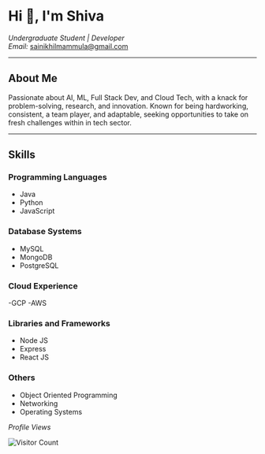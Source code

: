 # Hi 👋, I'm Shiva

*Undergraduate Student | Developer*  
*Email:* sainikhilmammula@gmail.com  

---

## About Me

Passionate about AI, ML, Full Stack Dev, and Cloud Tech, with a knack for problem-solving, research, and innovation. Known for being hardworking, consistent, a team player, and adaptable, seeking opportunities to take on fresh challenges within in tech sector.

---

## Skills

### Programming Languages
- Java
- Python
- JavaScript

### Database Systems
- MySQL
- MongoDB
- PostgreSQL

### Cloud Experience
-GCP
-AWS

### Libraries and Frameworks
- Node JS
- Express
- React JS

### Others
- Object Oriented Programming
- Networking
- Operating Systems



*Profile Views*


![Visitor Count](https://profile-counter.glitch.me/SaiNikhil915/count.svg)
